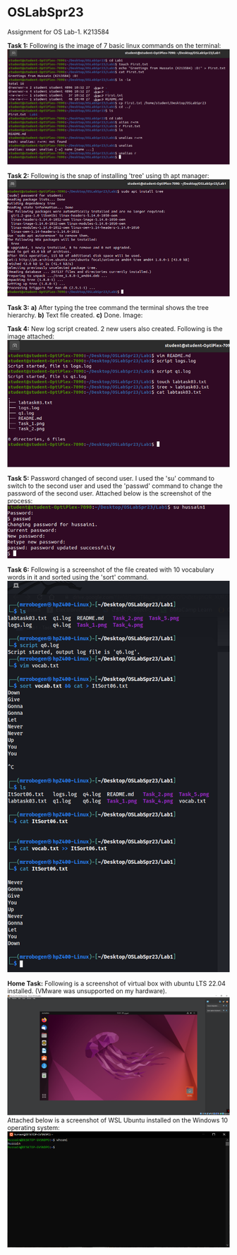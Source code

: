 # OSLabSpr23
Assignment for OS Lab-1. K213584

**Task 1:**
Following is the image of 7 basic linux commands on the terminal:
![My Task](Task_1.png)

**Task 2:**
Following is the snap of installing 'tree' using th apt manager:
![tree](Task_2.png)

**Task 3:**
**a)** After typing the tree command the terminal shows the tree hierarchy.
**b)** Text file created.
**c)** Done.
Image:

**Task 4:**
New log script created. 2 new users also created. Following is the image attached: 
![Users created](Task_4.png)

**Task 5:**
Password changed of second user. I used the 'su' command to switch to the second user and used the 'passwd' command
to change the password of the second user. Attached below is the screenshot of the process:
![Password changed](Task_5.png)

**Task 6:**
Following is a screenshot of the file created with 10 vocabulary words in it and sorted using the 'sort' command.
![Task 6](Task_6.png)

**Home Task:**
Following is a screenshot of virtual box with ubuntu LTS 22.04 installed. (VMware was unsupported on my hardware).
![Oracle VM](home_task.PNG)
Attached below is a screenshot of WSL Ubuntu installed on the Windows 10 operating system:
![WSL Ubuntu](home_task_wsl.PNG)
